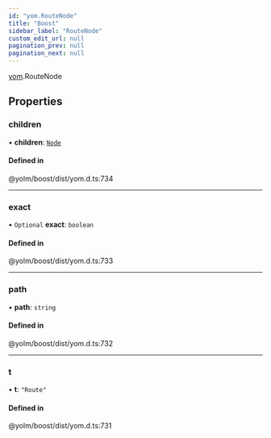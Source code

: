 ```yaml
---
id: "yom.RouteNode"
title: "Boost"
sidebar_label: "RouteNode"
custom_edit_url: null
pagination_prev: null
pagination_next: null
---
```


[yom](../namespaces/yom.md).RouteNode

## Properties

### children

• **children**: [`Node`](../namespaces/yom.md#node)

#### Defined in

@yolm/boost/dist/yom.d.ts:734

___

### exact

• `Optional` **exact**: `boolean`

#### Defined in

@yolm/boost/dist/yom.d.ts:733

___

### path

• **path**: `string`

#### Defined in

@yolm/boost/dist/yom.d.ts:732

___

### t

• **t**: ``"Route"``

#### Defined in

@yolm/boost/dist/yom.d.ts:731
